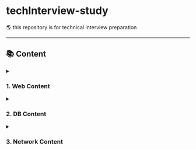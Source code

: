 # techInterview-study
🌎 this repository is for technical interview preparation


--------------------

## 📚 Content

<details>
  <summary><h3>1. Web Content</h3></summary>
<div markdown="1">

> 1. [[Web-HTTP]: HTTP의 GET에 대해서 어쩌고 ~~](https://github.com/NBC-TEAM3/techInterview-study/blob/main/web/http/get-method.md)
> 2. [[Web-HTTP]: HTTP의 POST에 대해서 어쩌고 ~~](https://github.com/choichanhyeok/techInterview-study/blob/main/web/http/post-method.md)

</details>

<details>
  <summary><h3>2. DB Content</h3></summary>
<div markdown="1">

> 1. -

</details>

<details>
  <summary><h3>3. Network Content</h3></summary>
<div markdown="1">

> 1.-

</details>
